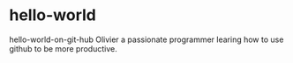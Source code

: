 # hello-world
hello-world-on-git-hub
Olivier a passionate programmer learing how to use github to be more productive.
